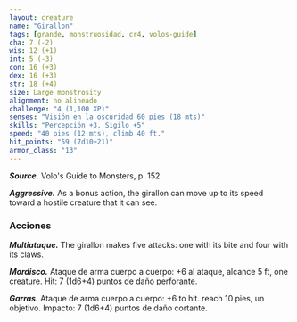 ```yaml
---
layout: creature
name: "Girallon"
tags: [grande, monstruosidad, cr4, volos-guide]
cha: 7 (-2)
wis: 12 (+1)
int: 5 (-3)
con: 16 (+3)
dex: 16 (+3)
str: 18 (+4)
size: Large monstrosity
alignment: no alineado
challenge: "4 (1,100 XP)"
senses: "Visión en la oscuridad 60 pies (18 mts)"
skills: "Percepción +3, Sigilo +5"
speed: "40 pies (12 mts), climb 40 ft."
hit_points: "59 (7d10+21)"
armor_class: "13"
---
```


***Source.*** Volo's Guide to Monsters, p. 152

***Aggressive.*** As a bonus action, the girallon can move up to its speed toward a hostile creature that it can see.

### Acciones

***Multiataque.*** The girallon makes five attacks: one with its bite and four with its claws.

***Mordisco.*** Ataque de arma cuerpo a cuerpo: +6 al ataque, alcance 5 ft, one creature. Hit: 7 (1d6+4) puntos de daño perforante.

***Garras.*** Ataque de arma cuerpo a cuerpo: +6 to hit. reach 10 pies, un objetivo. Impacto: 7 (1d6+4) puntos de daño cortante.
